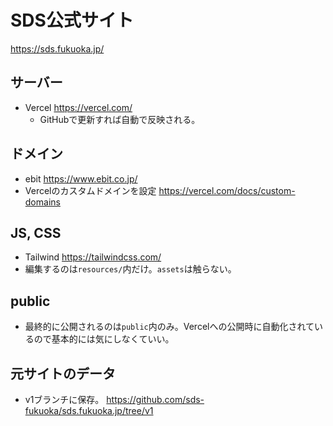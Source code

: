 # SDS公式サイト

https://sds.fukuoka.jp/

## サーバー
- Vercel https://vercel.com/
  - GitHubで更新すれば自動で反映される。

## ドメイン
- ebit https://www.ebit.co.jp/
- Vercelのカスタムドメインを設定 https://vercel.com/docs/custom-domains

## JS, CSS
- Tailwind https://tailwindcss.com/
- 編集するのは`resources/`内だけ。`assets`は触らない。

## public
- 最終的に公開されるのは`public`内のみ。Vercelへの公開時に自動化されているので基本的には気にしなくていい。

## 元サイトのデータ
- v1ブランチに保存。 https://github.com/sds-fukuoka/sds.fukuoka.jp/tree/v1
